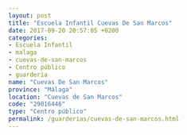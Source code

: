 ```yaml
---
layout: post
title: "Escuela Infantil Cuevas De San Marcos"
date: 2017-09-20 20:57:05 +0200
categories:
- Escuela Infantil
- malaga
- cuevas-de-san-marcos
- Centro público
- guarderia
name: "Cuevas De San Marcos"
province: "Málaga"
location: "Cuevas de San Marcos"
code: "29016446"
type: "Centro público"
permalink: /guarderias/cuevas-de-san-marcos.html
---
```


